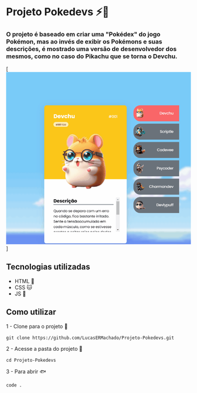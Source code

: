 

# Projeto Pokedevs ⚡🐹

### O projeto é baseado em criar uma "Pokédex" do jogo Pokémon, mas ao invés de exibir os Pokémons e suas descrições, é mostrado uma versão de desenvolvedor dos mesmos, como no caso do Pikachu que se torna o Devchu.

[<img src="./tela-pokedev.gif" alt="gif da tela do Pokédev">]

## Tecnologias utilizadas

- HTML 🐛
- CSS 🐱
- JS 🦅

## Como utilizar 

1 - Clone para o projeto 🐬
     
```
git clone https://github.com/LucasERMachado/Projeto-Pokedevs.git
```

2 - Acesse a pasta do projeto 🐋

```
cd Projeto-Pokedevs
```

3 - Para abrir 🐟

```
code .
```


